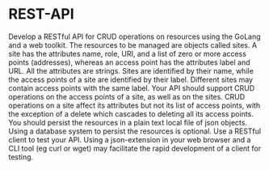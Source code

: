 # REST-API
Develop a RESTful API for CRUD operations on resources using the GoLang and a web toolkit. 
The resources to be managed are objects called sites. A site has the attributes name, role, URI, and a list of zero or more access points (addresses), whereas an access point has the attributes label and URL. All the attributes are strings. Sites are identified by their name, while the access points of a site are identified by their label. Different sites may contain access points with the same label. 
Your API should support CRUD operations on the access points of a site, as well as on the sites. CRUD operations on a site affect its attributes but not its list of access points, with the exception of a delete which cascades to deleting all its access points. You should persist the resources in a plain text local file of json objects. 
Using a database system to persist the resources is optional. Use a RESTful client to test your API. 
Using a json-extension in your web browser and a CLI tool (eg curl or wget) may facilitate the rapid development of a client for testing.
